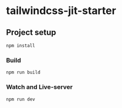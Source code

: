 # tailwindcss-jit-starter

## Project setup

```
npm install
```

### Build

```
npm run build
```

### Watch and Live-server

```
npm run dev
```

